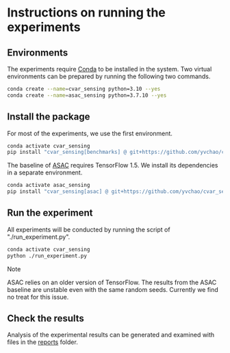 # Instructions on running the experiments

## Environments
The experiments require [Conda](https://docs.conda.io/projects/miniconda/en/latest/miniconda-install.html) to be installed in the system.
Two virtual environments can be prepared by running the following two commands.
```bash
conda create --name=cvar_sensing python=3.10 --yes
conda create --name=asac_sensing python=3.7.10 --yes
```

## Install the package
For most of the experiments, we use the first environment.
```bash
conda activate cvar_sensing
pip install "cvar_sensing[benchmarks] @ git+https://github.com/yvchao/cvar_sensing.git"
```

The baseline of [ASAC](https://github.com/vanderschaarlab/mlforhealthlabpub/tree/main/alg/asac) requires TensorFlow 1.5.
We install its dependencies in a separate environment.
```bash
conda activate asac_sensing
pip install "cvar_sensing[asac] @ git+https://github.com/yvchao/cvar_sensing.git"
```

## Run the experiment
All experiments will be conducted by running the script of "./run_experiment.py".
```bash
conda activate cvar_sensing
python ./run_experiment.py
```
> [!NOTE]
> ASAC relies on an older version of TensorFlow. The results from the ASAC baseline are unstable even with the same random seeds. Currently we find no treat for this issue.

## Check the results
Analysis of the experimental results can be generated and examined with files in the [reports](../reports) folder.
